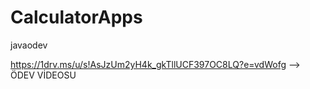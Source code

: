 # CalculatorApps
javaodev

https://1drv.ms/u/s!AsJzUm2yH4k_gkTllUCF397OC8LQ?e=vdWofg --> ÖDEV VİDEOSU
